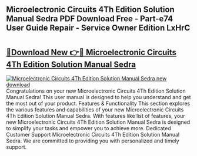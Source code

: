 ## Microelectronic Circuits 4Th Edition Solution Manual Sedra PDF Download Free - Part-e74 User Guide Repair - Service Owner Edition LxHrC

# <h2><a href="http://bc62227.oget.top/?id=Microelectronic+Circuits+4Th+Edition+Solution+Manual+Sedra">🔗Download New 👉🔴 Microelectronic Circuits 4Th Edition Solution Manual Sedra</a></h2>

[![Microelectronic Circuits 4Th Edition Solution Manual Sedra new download](https://i.imgur.com/5g1atiW.png)](http://bc62227.oget.top/?id=Microelectronic+Circuits+4Th+Edition+Solution+Manual+Sedra)
Congratulations on your new Microelectronic Circuits 4Th Edition Solution Manual Sedra! This user manual is designed to help you understand and get the most out of your product. Features & Functionality This section explores the various features and capabilities of your new Microelectronic Circuits 4Th Edition Solution Manual Sedra. With features like list of features, your new Microelectronic Circuits 4Th Edition Solution Manual Sedra is designed to simplify your tasks and empower you to achieve more. Dedicated Customer Support Microelectronic Circuits 4Th Edition Solution Manual Sedra. We are committed to providing you with personalized and timely support.
